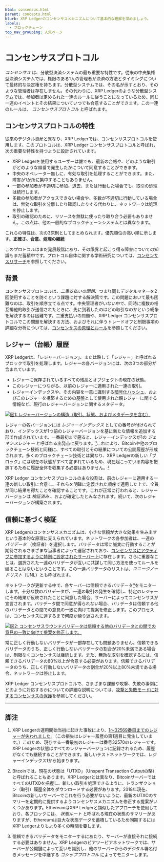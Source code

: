 ```yaml
---
html: consensus.html
parent: concepts.html
blurb: XRP Ledgerのコンセンサスメカニズムについて基本的な理解を深めましょう。
labels:
  - ブロックチェーン
top_nav_grouping: 人気ページ
---
```

# コンセンサスプロトコル

 _コンセンサス_ は、分散型決済システムの最も重要な特性です。従来の中央集権型決済システムでは、権限のある1人の管理者が決済の方法とタイミングについて最終的な決定権を持ちます。分散型システムでは、その名が示すとおり、そのような管理者は存在しません。その代わりに、XRP Ledgerのような分散型システムでは、参加者は定められた一連のルールに従うことになっているため、同じ一連のイベントとその結果についていつでも合意することができます。この一連のルールは、 _コンセンサスプロトコル_ と呼ばれます。


## コンセンサスプロトコルの特性

従来のデジタル資産と異なり、XRP Ledgerでは、コンセンサスプロトコルを使用します。このプロトコルは、XRP Ledger コンセンサスプロトコルと呼ばれ、次の重要な特性を持つように設計されています。

- XRP Ledgerを使用するユーザーは誰でも、最新の台帳や、どのような取引がどのような順番で発生したかについて同意することができます。
- 中央のオペレーター無しに、有効な取引を処理することができます。また、障害が1か所に集中することもありません。
- 一部の参加者が不適切に参加、退去、または行動した場合でも、取引の処理は続行します。
- 多数の参加者がアクセスできない場合や、多数が不適切に行動している場合は、無効な取引を分離したり確認したりする代わりに、ネットワークは処理を停止します。
- 取引の確認のために、リソースを無駄に使ったり取り合う必要もありません。この点は、他の一般的なブロックチェーンシステムとは異なります。

これらの特性は、次の3原則としてまとめられます。優先順位の高い順に示します。**正確さ、合意、処理の継続**

このプロトコルはまだ発展段階にあり、その限界と起こり得る障害についての知識もまだ蓄積中です。プロトコル自体に関する学術研究については、[コンセンサスリサーチ](consensus-research.md)を参照してください。

## 背景

コンセンサスプロトコルは、_二重支払いの問題_、つまり同じデジタルマネーを2回使用することを防ぐという課題に対する解決策です。この問題において最も困難なのは、取引を順序立てる点です。中央管理者がいない中で、同時に複数の相互排他的取引が送信されたときに、先に到着したのはどの取引なのかという紛争を解決するのは困難です。二重支払いの問題や、XRP Ledger コンセンサスプロトコルでこの問題を解決する方法、およびそれに伴うトレードオフと制限事項の詳細な分析については、[コンセンサスの原理とルール](consensus-principles-and-rules.md)を参照してください。


## レジャー（台帳）履歴

XRP Ledgerは、「レジャーバージョン」、または略して「レジャー」と呼ばれるブロックで取引を処理します。レジャーの各バージョンには、次の3つの部分が含まれています。

- レジャーに保存されているすべての残高とオブジェクトの現在の状態。
- このレジャーにつながる、以前のレジャーに適用された一連の取引。
- レジャーインデックスや、その内容を一意に識別する[暗号化ハッシュ](https://en.wikipedia.org/wiki/Cryptographic_hash_function)、およびこのレジャーを構築するための基盤として使用された親レジャーに関する情報など、現行のレジャーバージョンに関するメタデータ。

[![図1: レジャーバージョンの構造（取引、状態、およびメタデータを含む）](img/anatomy-of-a-ledger-simplified.ja.png)](img/anatomy-of-a-ledger-simplified.ja.png)
<!--{# Diagram source: https://docs.google.com/presentation/d/1mg2jZQwgfLCIhOU8Mr5aOiYpIgbIgk3ymBoDb2hh7_s/ #}-->

レジャーの各バージョンには _レジャーインデックス_ としての番号が付けられており、インデックスが1つ前のレジャーバージョンを基に新たな情報を追加する形で作成されています。一番最初まで遡ると、レジャーインデックスが1の _ジェネシスレジャー_ と呼ばれる出発点に戻ります。[¹](#footnote-1)これにより、Bitcoinや他のブロックチェーン技術と同様に、すべての取引とその結果についての公開履歴が形成されます。多くのブロックチェーン技術とは異なり、XRP Ledgerの新しい「ブロック」には現在の状態がすべて含まれているため、現在起こっている内容を把握するために履歴全体を収集する必要はありません。[²](#footnote-2)

XRP Ledger コンセンサスプロトコルの主な役割は、前のレジャーに適用する一連の新しい取引に合意し、それらを明確に定義された順序で適用した上で、全員が同じ結果を得たことを確認することです。これが正常に行われると、レジャーバージョンは _検証済み_ 、および確定したとみなされます。続いて、次のレジャーバージョンが構築されます。


## 信頼に基づく検証

XRP Ledgerのコンセンサスメカニズムは、小さな信頼が大きな効果を生み出すという基本的な原理に支えられています。ネットワークの各参加者は、一連の _バリデータ_ （検証者）を選択します。バリデータは常に誠実に行動することが期待されるさまざまな当事者によって運営されており、[コンセンサスにアクティブに参加するように特別に設定されたサーバー](../../infrastructure/configuration/server-modes/run-rippled-as-a-validator.md)上に存在します。さらに重要なことは、選択された一連のバリデータが互いに共謀して同じ方法を使ってルールを破ることはないということです。この一連バリデータのリストは、_ユニークノードリスト_（UNL）とも呼ばれます。

ネットワークが更新する中で、各サーバーは信頼できるバリデータ[³](#footnote-3)をモニターします。十分な数のバリデータが、一連の取引の発生を確認し、特定のレジャーにその結果が反映されたことに同意した場合、サーバーによってコンセンサスが宣言されます。バリデータ間で同意が得られない場合、バリデータは信頼する他のバリデータとの間での意見の一致に向けて提案を修正します。このプロセスは、コンセンサスに達するまで何度か繰り返されます。

[![図2: コンセンサスラウンドバリデータは信頼する他のバリデータとの間での意見の一致に向けて提案を修正します。](img/consensus-rounds.ja.png)](img/consensus-rounds.ja.png)

常に正しく行動しないバリデータが一部存在しても問題ありません。信頼できるバリデータのうち、正しく行動しないバリデータの割合が20%未満である場合は、制限なくコンセンサスは継続します。また、無効な取引を確認するには、信頼できるバリデータの80%以上が合意する必要があります。信頼できるバリデータのうち、正しく行動しないバリデータの割合が20%以上80%未満である場合、ネットワークは停止します。

XRP Ledger コンセンサスプロトコルで、さまざまな課題や攻撃、失敗の事例にどのように対応するかについての詳細な説明については、[攻撃と失敗モードに対するコンセンサスの保護](consensus-protections.md)を参照してください。

----

## 脚注

1. <a id="footnote-1"></a>XRP Ledgerの運用開始当初に起きた事故により、[1～32569番目までのレジャーが失われました](http://web.archive.org/web/20171211225452/https://forum.ripple.com/viewtopic.php?f=2&t=3613)。（この損失はレジャー履歴の第1週目に発生しています。）このため、現存する一番最初のレジャーは番号32570のレジャーです。XRP Ledgerの状態はすべてのレジャーバージョンに記録されるため、履歴がなくても継続することができます。新しいテストネットワークでは、レジャーインデックス1から始まります。

2. <a id="footnote-2"></a>Bitcoinでは、現在の状態は「UTXO」（Unspent Transaction Outputの略）と呼ばれることもあります。XRP Ledgerとは異なり、BitcoinサーバーではすべてのUTXOを把握し、新しい取引を処理できるように、トランザクション（取引）履歴全体をダウンロードする必要があります。2018年現在、Bitcoinの新しいサーバーでこれを行う必要がないように、最新のUTXOのサマリーを定期的に提供するようコンセンサスメカニズムを修正する提案がいくつかあります。EthereumはXRP Ledgerと類似したアプローチを使用しており、各ブロックには、 _状態ルート_ と呼ばれる現在の状態のサマリーがありますが、Ethereumは巨大な状態データを蓄積しているため同期するにはXRP Ledgerよりもより多くの時間を要します。

3. <a id="footnote-3"></a>信頼できるバリデータをモニターするにあたり、サーバーが直接それに接続する必要はありません。XRP Ledgerのピアツーピアネットワークでは、サーバーが公開鍵によって互いを識別し、他のサーバーからのデジタル署名付きメッセージを中継する _ゴシッププロトコル_ によってモニターします。
